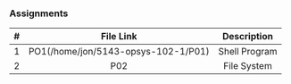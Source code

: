 ### Assignments ###

| #  |  File Link  | Description  |
|:--:|:-----------:|:------------:|
| 1| PO1(/home/jon/5143-opsys-102-1/P01)| Shell Program|
|2| P02 | File System |
